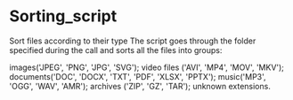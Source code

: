 # Sorting_script
Sort files according to their type
The script goes through the folder specified during the call and sorts all the files into groups:

images('JPEG', 'PNG', 'JPG', 'SVG');
video files ('AVI', 'MP4', 'MOV', 'MKV');
documents('DOC', 'DOCX', 'TXT', 'PDF', 'XLSX', 'PPTX');
music('MP3', 'OGG', 'WAV', 'AMR');
archives ('ZIP', 'GZ', 'TAR');
unknown extensions.
